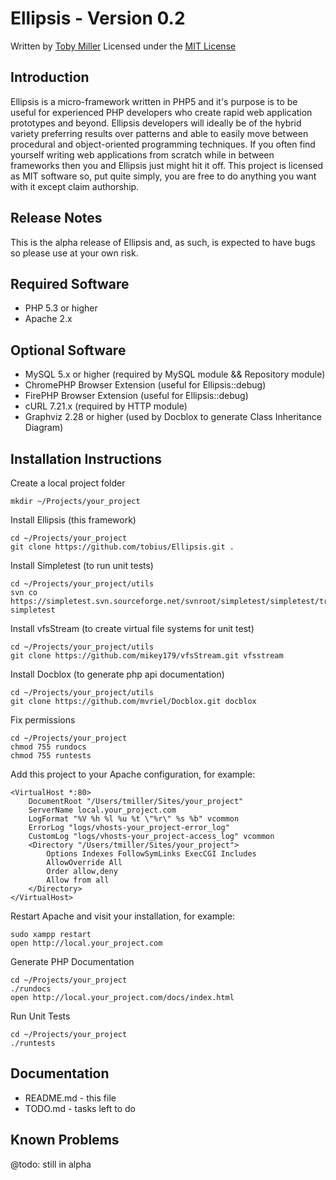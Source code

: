 Ellipsis - Version 0.2
================================================================================
Written by [Toby Miller](tobius.miller@gmail.com)
Licensed under the [MIT License](http://www.opensource.org/licenses/mit-license.php)

Introduction
--------------------------------------------------------------------------------
Ellipsis is a micro-framework written in PHP5 and it's purpose is to be useful
for experienced PHP developers who create rapid web application prototypes and
beyond. Ellipsis developers will ideally be of the hybrid variety preferring 
results over patterns and able to easily move between procedural and 
object-oriented programming techniques. If you often find yourself writing web
applications from scratch while in between frameworks then you and Ellipsis just
might hit it off. This project is licensed as MIT software so, put quite simply,
you are free to do anything you want with it except claim authorship.

Release Notes
--------------------------------------------------------------------------------
This is the alpha release of Ellipsis and, as such, is expected to have bugs so
please use at your own risk.

Required Software
--------------------------------------------------------------------------------
* PHP 5.3 or higher
* Apache 2.x

Optional Software
--------------------------------------------------------------------------------
* MySQL 5.x or higher (required by MySQL module && Repository module)
* ChromePHP Browser Extension (useful for Ellipsis::debug)
* FirePHP Browser Extension (useful for Ellipsis::debug)
* cURL 7.21.x (required by HTTP module)
* Graphviz 2.28 or higher (used by Docblox to generate Class Inheritance Diagram)

Installation Instructions
--------------------------------------------------------------------------------
Create a local project folder

    mkdir ~/Projects/your_project

Install Ellipsis (this framework)

    cd ~/Projects/your_project
    git clone https://github.com/tobius/Ellipsis.git .

Install Simpletest (to run unit tests)

    cd ~/Projects/your_project/utils
    svn co https://simpletest.svn.sourceforge.net/svnroot/simpletest/simpletest/trunk simpletest

Install vfsStream (to create virtual file systems for unit test)

    cd ~/Projects/your_project/utils
    git clone https://github.com/mikey179/vfsStream.git vfsstream

Install Docblox (to generate php api documentation)

    cd ~/Projects/your_project/utils
    git clone https://github.com/mvriel/Docblox.git docblox

Fix permissions

    cd ~/Projects/your_project
    chmod 755 rundocs
    chmod 755 runtests

Add this project to your Apache configuration, for example:

    <VirtualHost *:80>
        DocumentRoot "/Users/tmiller/Sites/your_project"
        ServerName local.your_project.com
        LogFormat "%V %h %l %u %t \"%r\" %s %b" vcommon
        ErrorLog "logs/vhosts-your_project-error_log"
        CustomLog "logs/vhosts-your_project-access_log" vcommon
        <Directory "/Users/tmiller/Sites/your_project">
            Options Indexes FollowSymLinks ExecCGI Includes
            AllowOverride All
            Order allow,deny
            Allow from all
        </Directory>
    </VirtualHost>

Restart Apache and visit your installation, for example:

    sudo xampp restart
    open http://local.your_project.com

Generate PHP Documentation

    cd ~/Projects/your_project
    ./rundocs
    open http://local.your_project.com/docs/index.html

Run Unit Tests

    cd ~/Projects/your_project
    ./runtests

Documentation
--------------------------------------------------------------------------------
* README.md - this file
* TODO.md - tasks left to do

Known Problems
--------------------------------------------------------------------------------
@todo: still in alpha

